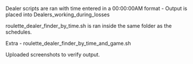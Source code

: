 Dealer scripts are ran with time entered in a 00:00:00AM format - Output is placed into 
Dealers_working_during_losses

roulette_dealer_finder_by_time.sh is ran inside the same folder as the schedules.

Extra - roulette_dealer_finder_by_time_and_game.sh

Uploaded screenshots to verify output.
